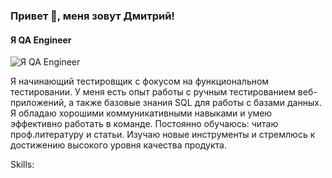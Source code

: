 ### Привет 👋, меня зовут Дмитрий!
#### Я QA Engineer
![Я QA Engineer](https://arturssmirnovs.github.io/github-profile-readme-generator/images/banner.png)

Я начинающий тестировщик с фокусом на функциональном тестировании. У меня есть опыт работы с ручным тестированием веб-приложений, а также базовые знания SQL для работы с базами данных. Я обладаю хорошими коммуникативными навыками и умею эффективно работать в команде. Постоянно обучаюсь: читаю проф.литературу и статьи. Изучаю новые инструменты и стремлюсь к достижению высокого уровня качества продукта.

Skills: 
 




